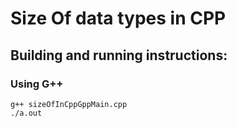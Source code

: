 # Size Of data types in CPP

## Building and running instructions:

### Using G++

```
g++ sizeOfInCppGppMain.cpp
./a.out

```